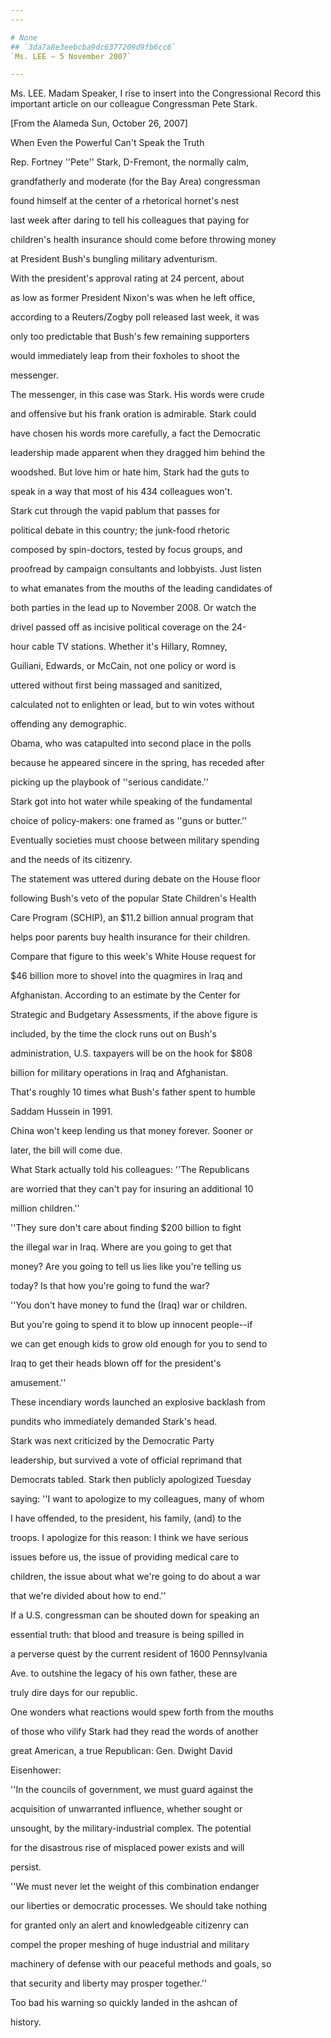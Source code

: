 ```yaml
---
---

# None
## `3da7a8e3eebcba9dc6377209d9fb6cc6`
`Ms. LEE — 5 November 2007`

---
```



Ms. LEE. Madam Speaker, I rise to insert into the Congressional 
Record this important article on our colleague Congressman Pete Stark.









[From the Alameda Sun, October 26, 2007]








When Even the Powerful Can't Speak the Truth




 Rep. Fortney ''Pete'' Stark, D-Fremont, the normally calm, 


 grandfatherly and moderate (for the Bay Area) congressman 


 found himself at the center of a rhetorical hornet's nest 


 last week after daring to tell his colleagues that paying for 


 children's health insurance should come before throwing money 


 at President Bush's bungling military adventurism.



 With the president's approval rating at 24 percent, about 


 as low as former President Nixon's was when he left office, 


 according to a Reuters/Zogby poll released last week, it was 


 only too predictable that Bush's few remaining supporters 


 would immediately leap from their foxholes to shoot the 


 messenger.





 The messenger, in this case was Stark. His words were crude 


 and offensive but his frank oration is admirable. Stark could 


 have chosen his words more carefully, a fact the Democratic 


 leadership made apparent when they dragged him behind the 


 woodshed. But love him or hate him, Stark had the guts to 


 speak in a way that most of his 434 colleagues won't.



 Stark cut through the vapid pablum that passes for 


 political debate in this country; the junk-food rhetoric 


 composed by spin-doctors, tested by focus groups, and 


 proofread by campaign consultants and lobbyists. Just listen 


 to what emanates from the mouths of the leading candidates of 


 both parties in the lead up to November 2008. Or watch the 


 drivel passed off as incisive political coverage on the 24-


 hour cable TV stations. Whether it's Hillary, Romney, 


 Guiliani, Edwards, or McCain, not one policy or word is 


 uttered without first being massaged and sanitized, 


 calculated not to enlighten or lead, but to win votes without 


 offending any demographic.



 Obama, who was catapulted into second place in the polls 


 because he appeared sincere in the spring, has receded after 


 picking up the playbook of ''serious candidate.''



 Stark got into hot water while speaking of the fundamental 


 choice of policy-makers: one framed as ''guns or butter.'' 


 Eventually societies must choose between military spending 


 and the needs of its citizenry.



 The statement was uttered during debate on the House floor 


 following Bush's veto of the popular State Children's Health 


 Care Program (SCHIP), an $11.2 billion annual program that 


 helps poor parents buy health insurance for their children.



 Compare that figure to this week's White House request for 


 $46 billion more to shovel into the quagmires in Iraq and 


 Afghanistan. According to an estimate by the Center for 


 Strategic and Budgetary Assessments, if the above figure is 


 included, by the time the clock runs out on Bush's 


 administration, U.S. taxpayers will be on the hook for $808 


 billion for military operations in Iraq and Afghanistan. 


 That's roughly 10 times what Bush's father spent to humble 


 Saddam Hussein in 1991.



 China won't keep lending us that money forever. Sooner or 


 later, the bill will come due.



 What Stark actually told his colleagues: ''The Republicans 


 are worried that they can't pay for insuring an additional 10 


 million children.''



 ''They sure don't care about finding $200 billion to fight 


 the illegal war in Iraq. Where are you going to get that 


 money? Are you going to tell us lies like you're telling us 


 today? Is that how you're going to fund the war?



 ''You don't have money to fund the (Iraq) war or children. 


 But you're going to spend it to blow up innocent people--if 


 we can get enough kids to grow old enough for you to send to 


 Iraq to get their heads blown off for the president's 


 amusement.''



 These incendiary words launched an explosive backlash from 


 pundits who immediately demanded Stark's head.



 Stark was next criticized by the Democratic Party 


 leadership, but survived a vote of official reprimand that 


 Democrats tabled. Stark then publicly apologized Tuesday 


 saying: ''I want to apologize to my colleagues, many of whom 


 I have offended, to the president, his family, (and) to the 


 troops. I apologize for this reason: I think we have serious 


 issues before us, the issue of providing medical care to 


 children, the issue about what we're going to do about a war 


 that we're divided about how to end.''



 If a U.S. congressman can be shouted down for speaking an 


 essential truth: that blood and treasure is being spilled in 


 a perverse quest by the current resident of 1600 Pennsylvania 


 Ave. to outshine the legacy of his own father, these are 


 truly dire days for our republic.



 One wonders what reactions would spew forth from the mouths 


 of those who vilify Stark had they read the words of another 


 great American, a true Republican: Gen. Dwight David 


 Eisenhower:



 ''In the councils of government, we must guard against the 


 acquisition of unwarranted influence, whether sought or 


 unsought, by the military-industrial complex. The potential 


 for the disastrous rise of misplaced power exists and will 


 persist.



 ''We must never let the weight of this combination endanger 


 our liberties or democratic processes. We should take nothing 


 for granted only an alert and knowledgeable citizenry can 


 compel the proper meshing of huge industrial and military 


 machinery of defense with our peaceful methods and goals, so 


 that security and liberty may prosper together.''



 Too bad his warning so quickly landed in the ashcan of 


 history.
